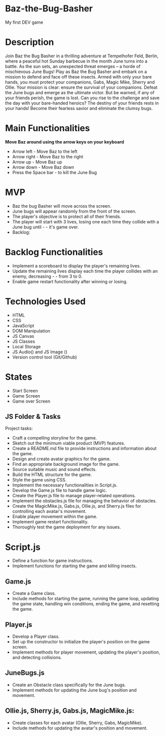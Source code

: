 # Baz-the-Bug-Basher
My first DEV game

# Description
Join Baz the Bug Basher in a thrilling adventure at Tempelhofer Feld, Berlin, where a peaceful hot Sunday barbecue in the month June turns into a battle. As the sun sets, an unexpected threat emerges – a horde of mischievous June Bugs! Play as Baz the Bug Basher and embark on a mission to defend and face off these insects. Armed with only your bare hands, you must protect your companions, Gabs, Magic Mike, Sherry and Ollie. Your mission is clear: ensure the survival of your companions. Defeat the June bugs and emerge as the ultimate victor. But be warned, if any of your friends perish, the game is lost. Can you rise to the challenge and save the day with your bare-handed heroics? The destiny of your friends rests in your hands! Become their fearless savior and eliminate the clumsy bugs.

# Main Functionalities 
**Move Baz around using the arrow keys on your keyboard**
- Arrow left - Move Baz to the left 
- Arrow right - Move Baz to the right 
- Arrow up - Move Baz up
- Arrow down - Move Baz down 
- Press the Space bar - to kill the June Bug

# MVP
- Baz the bug Basher will move across the screen.
- June bugs will appear randomly from the front of the screen.
- The player's objective is to protect all of their friends.
- The player will start with 3 lives, losing one each time they collide with a June bug until - - it's game over.
- Backlog:

# Backlog Functionalities 
- Implement a scoreboard to display the player's remaining lives.
- Update the remaining lives display each time the player collides with an enemy, decreasing - - from 3 to 0.
- Enable game restart functionality after winning or losing.

# Technologies Used 
- HTML
- CSS
- JavaScript 
- DOM Manipulation
- JS Canvas
- JS Classes
- Local Storage 
- JS Audio() and JS Image ()
- Version control tool (Git/Github)

# States 
- Start Screen
- Game Screen 
- Game over Screen 

## JS Folder & Tasks

Project tasks:
- Craft a compelling storyline for the game.
- Sketch out the minimum viable product (MVP) features.
- Create a README.md file to provide instructions and information about the game.
- Design and create avatar graphics for the game.
- Find an appropriate background image for the game.
- Source suitable music and sound effects.
- Build the HTML structure for the game.
- Style the game using CSS.
- Implement the necessary functionalities in Script.js.
- Develop the Game.js file to handle game logic.
- Create the Player.js file to manage player-related operations.
- Implement the obstacles.js file for managing the behavior of obstacles.
- Create the MagicMike.js, Gabs.js, Ollie.js, and Sherry.js files for controlling each avatar's movement.
- Enable player movement within the game.
- Implement game restart functionality.
- Thoroughly test the game deployment for any issues.

# Script.js
- Define a function for game instructions.
- Implement functions for starting the game and killing insects.

## Game.js 
- Create a Game class.
- Include methods for starting the game, running the game loop, updating the game state, handling win conditions, ending the game, and resetting the game.

## Player.js
- Develop a Player class.
- Set up the constructor to initialize the player's position on the game screen.
- Implement methods for player movement, updating the player's position, and detecting collisions.

## JuneBugs.js 
- Create an Obstacle class specifically for the June bugs.
- Implement methods for updating the June bug's position and movement.

## Ollie.js, Sherry.js, Gabs.js, MagicMike.js:
- Create classes for each avatar (Ollie, Sherry, Gabs, MagicMike).
- Include methods for updating the avatar's position and movement.
